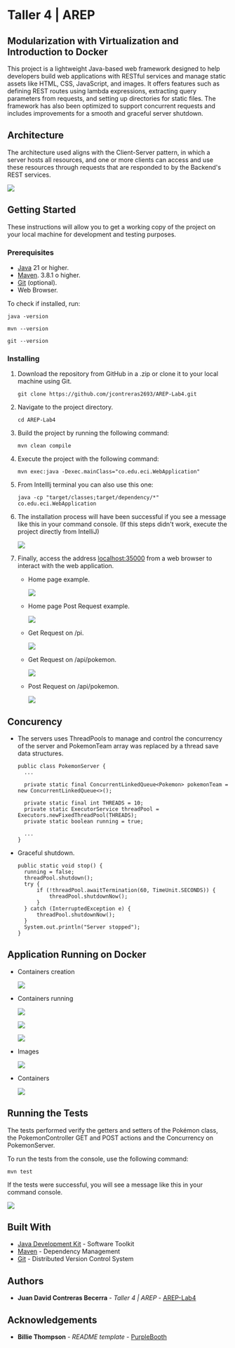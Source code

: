 # Taller 4 | AREP

## Modularization with Virtualization and Introduction to Docker

This project is a lightweight Java-based web framework designed to help developers build web applications with RESTful services and manage static assets like HTML, CSS, JavaScript, and images. It offers features such as defining REST routes using lambda expressions, extracting query parameters from requests, and setting up directories for static files. The framework has also been optimized to support concurrent requests and includes improvements for a smooth and graceful server shutdown.

## Architecture

The architecture used aligns with the Client-Server pattern, in which a server hosts all resources, and one or more clients can access and use these resources through requests that are responded to by the Backend's REST services.

![](src/main/resources/images/architecture.png)

## Getting Started

These instructions will allow you to get a working copy of the project on your local machine for development and testing purposes.

### Prerequisites

- [Java](https://www.oracle.com/co/java/technologies/downloads/) 21 or higher.
- [Maven](https://maven.apache.org/download.cgi). 3.8.1 o higher.
- [Git](https://git-scm.com/downloads) (optional).
- Web Browser.

To check if installed, run:

```
java -version
```
```
mvn --version
```
```
git --version
```

### Installing

1. Download the repository from GitHub in a .zip or clone it to your local machine using Git.

    ```
    git clone https://github.com/jcontreras2693/AREP-Lab4.git
    ```
   
2. Navigate to the project directory.

    ```
    cd AREP-Lab4
    ```
   
3. Build the project by running the following command:

    ```
    mvn clean compile
    ```

4. Execute the project with the following command:

    ```
    mvn exec:java -Dexec.mainClass="co.edu.eci.WebApplication"
    ```

5. From IntellIj terminal you can also use this one:

    ```
    java -cp "target/classes;target/dependency/*" co.edu.eci.WebApplication
    ```

6. The installation process will have been successful if you see a message like this in your command console. (If this steps didn't work, execute the project directly from IntelliJ)

    ![](src/main/resources/images/succes.png)

7. Finally, access the address [localhost:35000](http://localhost:35000/) from a web browser to interact with the web application.

   - Home page example.

       ![](src/main/resources/images/home-page.png)

   - Home page Post Request example.

       ![](src/main/resources/images/employed-page.png)

   - Get Request on /pi.

     ![](src/main/resources/images/pi-endpoint.png)

   - Get Request on /api/pokemon.

       ![](src/main/resources/images/api-pokemon.png)

   - Post Request on /api/pokemon.

     ![](src/main/resources/images/post-pokemon.png)

## Concurency
- The servers uses ThreadPools to manage and control the concurrency of the server and PokemonTeam array was replaced by a thread save data structures.

  ```
  public class PokemonServer {
    ...
    
    private static final ConcurrentLinkedQueue<Pokemon> pokemonTeam = new ConcurrentLinkedQueue<>();
  
    private static final int THREADS = 10;
    private static ExecutorService threadPool = Executors.newFixedThreadPool(THREADS);
    private static boolean running = true;
  
    ...
  }
  ```
  
- Graceful shutdown.

  ```
  public static void stop() {
    running = false;
    threadPool.shutdown();
    try {
        if (!threadPool.awaitTermination(60, TimeUnit.SECONDS)) {
            threadPool.shutdownNow();
        }
    } catch (InterruptedException e) {
        threadPool.shutdownNow();
    }
    System.out.println("Server stopped");
  }
  ```

## Application Running on Docker

- Containers creation

  ![](src/main/resources/images/container-creation.png)

- Containers running

  ![](src/main/resources/images/docker1.png)

  ![](src/main/resources/images/docker2.png)

  ![](src/main/resources/images/docker3.png)

- Images

  ![](src/main/resources/images/docker-images.png)

- Containers

  ![](src/main/resources/images/docker-containers.png)

## Running the Tests

The tests performed verify the getters and setters of the Pokémon class, the PokemonController GET and POST actions and the Concurrency on PokemonServer.

To run the tests from the console, use the following command:

```
mvn test
```

If the tests were successful, you will see a message like this in your command console.

![](src/main/resources/images/tests.png)

## Built With

* [Java Development Kit](https://www.oracle.com/co/java/technologies/downloads/) - Software Toolkit
* [Maven](https://maven.apache.org/) - Dependency Management
* [Git](https://git-scm.com/) - Distributed Version Control System

## Authors

* **Juan David Contreras Becerra** - *Taller 4 | AREP* - [AREP-Lab4](https://github.com/AnaDuranB/Taller-04-AREP.git)

## Acknowledgements

* **Billie Thompson** - *README template* - [PurpleBooth](https://github.com/PurpleBooth)
